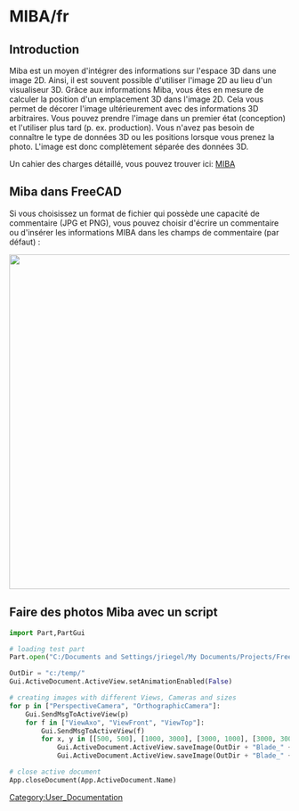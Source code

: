 # MIBA/fr



## Introduction

Miba est un moyen d\'intégrer des informations sur l\'espace 3D dans une image 2D. Ainsi, il est souvent possible d\'utiliser l\'image 2D au lieu d\'un visualiseur 3D. Grâce aux informations Miba, vous êtes en mesure de calculer la position d\'un emplacement 3D dans l\'image 2D. Cela vous permet de décorer l\'image ultérieurement avec des informations 3D arbitraires. Vous pouvez prendre l\'image dans un premier état (conception) et l\'utiliser plus tard (p. ex. production). Vous n\'avez pas besoin de connaître le type de données 3D ou les positions lorsque vous prenez la photo. L\'image est donc complètement séparée des données 3D.

Un cahier des charges détaillé, vous pouvez trouver ici: [MIBA](http://miba.juergen-riegel.net/)

## Miba dans FreeCAD 

Si vous choisissez un format de fichier qui possède une capacité de commentaire (JPG et PNG), vous pouvez choisir d\'écrire un commentaire ou d\'insérer les informations MIBA dans les champs de commentaire (par défaut) :

<img alt="" src=images/Save_picture.png  style="width:600px;">

## Faire des photos Miba avec un script 


```python
import Part,PartGui

# loading test part
Part.open("C:/Documents and Settings/jriegel/My Documents/Projects/FreeCAD/data/Blade.stp")

OutDir = "c:/temp/"
Gui.ActiveDocument.ActiveView.setAnimationEnabled(False)

# creating images with different Views, Cameras and sizes
for p in ["PerspectiveCamera", "OrthographicCamera"]:
    Gui.SendMsgToActiveView(p)
    for f in ["ViewAxo", "ViewFront", "ViewTop"]:
        Gui.SendMsgToActiveView(f)
        for x, y in [[500, 500], [1000, 3000], [3000, 1000], [3000, 3000], [8000, 8000]]:
            Gui.ActiveDocument.ActiveView.saveImage(OutDir + "Blade_" + p + "_" + f + "_" + str(x) + "_" + str(y) + ".jpg", x, y, "White")
            Gui.ActiveDocument.ActiveView.saveImage(OutDir + "Blade_" + p + "_" + f + "_" + str(x) + "_" + str(y) + ".png", x, y, "Transparent")

# close active document
App.closeDocument(App.ActiveDocument.Name)
```

[Category:User\_Documentation](Category:User_Documentation.md)
